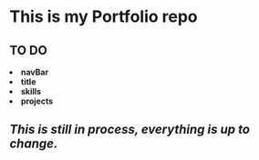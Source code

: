 # This is my Portfolio repo
## TO DO
<li> <b>navBar</b> </li>
<li> <b>title</b> </li>
<li> <b>skills</b> </li>
<li> <b>projects</b> </li>


## *This is still in process, everything is up to change.*